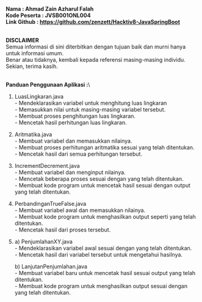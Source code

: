 **Nama        : Ahmad Zain Azharul Falah**\
**Kode Peserta : JVSB001ONL004**\
**Link Github  : https://github.com/zenzett/Hacktiv8-JavaSpringBoot**
\
&nbsp;

**DISCLAIMER**\
Semua informasi di sini diterbitkan dengan tujuan baik dan murni hanya untuk informasi umum.\
Benar atau tidaknya, kembali kepada referensi masing-masing individu.\
Sekian, terima kasih.
\
&nbsp;

**Panduan Penggunaan Aplikasi :**\
1. LuasLingkaran.java\
        - Mendeklarasikan variabel untuk menghitung luas lingkaran\
        - Memasukkan nilai untuk masing-masing variabel tersebut.\
        - Membuat proses penghitungan luas lingkaran.\
        - Mencetak hasil perhitungan luas lingkaran.

2. Aritmatika.java\
        - Membuat variabel dan memasukkan nilainya.\
        - Membuat proses perhitungan aritmatika sesuai yang telah ditentukan.\
        - Mencetak hasil dari semua perhitungan tersebut.

3. IncrementDecrement.java\
        - Membuat variabel dan menginput nilainya.\
        - Mencetak beberapa proses sesuai dengan yang telah ditentukan.\
        - Membuat kode program untuk mencetak hasil sesuai dengan output yang telah ditentukan.

4. PerbandinganTrueFalse.java\
        - Membuat variabel awal dan memasukkan nilainya.\
        - Membuat kode program untuk menghasilkan output seperti yang telah ditentukan.\
        - Mencetak hasil dari proses tersebut.

5. a) PenjumlahanXY.java\
        - Mendeklarasikan variabel awal sesuai dengan yang telah ditentukan.\
        - Mencetak hasil dari variabel tersebut untuk mengetahui hasilnya.

   b) LanjutanPenjumlahan.java\
        - Membuat variabel baru untuk mencetak hasil sesuai output yang telah ditentukan.\
        - Membuat kode program untuk menghasilkan output sesuai dengan yang telah ditentukan.